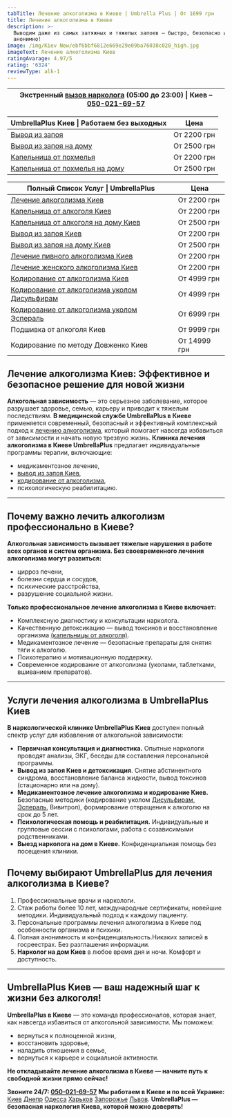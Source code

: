 ```yaml
---
tabTitle: Лечение алкоголизма в Киеве | Umbrella Plus | От 1699 грн
title: Лечение алкоголизма в Киеве
description: >-
  Выводим даже из самых затяжных и тяжелых запоев – быстро, безопасно и
  анонимно!
image: /img/Kiev New/ebf6bbf6812e669e29e09ba76038c020_high.jpg
imageText: Лечение алкоголизма Киев
ratingAvarage: 4.97/5
rating: '6324'
reviewType: alk-1
---
```


| Экстренный [вызов нарколога](https://umbrella-plus.com.ua/uk/blog/narcolog-na-dom-kiev-ua/) **(05:00 до 23:00) \| Киев  – [050-021-69-57](tel:0500216957)** |
| ----------------------------------------------------------------------------------------------------------------------------------------------------------- |

| UmbrellaPlus Киев \| Работаем без выходных                           | Цена        |
| -------------------------------------------------------------------- | ----------- |
| [Вывод из запоя](Vivod-iz-zapoia-kiev)                               | От 2200 грн |
| [Вывод из запоя на дому](Vivod-iz-zapoia-na-domy-kiev)               | От 2500 грн |
| [Капельница от похмелья](Kapelnica_ot_alkogola_kiev)                 | От 2200 грн |
| [Капельница от похмелья на дому](Kapelnica_ot_alkogola_na_domy_kiev) | От 2500 грн |

| Полный Список Услуг \| UmbrellaPlus                                                     | Цена         |
| --------------------------------------------------------------------------------------- | ------------ |
| [Лечение алкоголизма Киев](lechenie-alkogolizma-kiev)                                   | От 2200 грн  |
| [Капельница от алкоголя Киев](Kapelnica_ot_alkogola_kiev)                               | От 2200 грн  |
| [Капельница от алкоголя на дому Киев](Kapelnica_ot_alkogola_na_domy_kiev)               | От 2500 грн  |
| [Вывод из запоя Киев](Vivod-iz-zapoia-kiev)                                             | От 2200 грн  |
| [Вывод из запоя на дому Киев](Vivod-iz-zapoia-na-domy-kiev)                             | От 2500 грн  |
| [Лечение пивного алкоголизма Киев](lechenie-pivnogi-alkogolizma-kiev)                   | От 2200 грн  |
| [Лечение женского алкоголизма Киев](lechenie-jenskogo-alkogolizma-kiev)                 | От 2200 грн  |
| [Кодирование от алкоголизма Киев](kodirovka-ot-alkogolia-kiev)                          | От 4999 грн  |
| [Кодирование от алкоголизма уколом Дисульфирам](kodirovka-ot-alkogolia-disulfiram-kiev) | От 4999 грн  |
| [Кодирование от алкоголизма уколом Эспераль](kodirovka-ot-alkogolizma-espiarl-kiev)     | От 6999 грн  |
| Подшивка от алкоголя Киев                                                               | От 9999 грн  |
| Кодирование по методу Довженко Киев                                                     | От 14999 грн |

## Лечение алкоголизма Киев: Эффективное и безопасное решение для новой жизни

**Алкогольная зависимость** — это серьезное заболевание, которое разрушает здоровье, семью, карьеру и приводит к тяжелым последствиям. **В медицинской службе UmbrellaPlus в Киеве** применяется современный, безопасный и эффективный комплексный подход к [лечению алкоголизма](https://umbrella-plus.com.ua/kiev/lechenie-alkogolizma-kiev/), который помогает навсегда избавиться от зависимости и начать новую трезвую жизнь.
**Клиника лечения алкоголизма в Киеве UmbrellaPlus** предлагает индивидуальные программы терапии, включающие:

* медикаментозное лечение,
* [вывод из запоя Киев](https://umbrella-plus.com.ua/kiev/vivod-iz-zapoia-kiev/),
* [кодирование от алкоголизма](https://umbrella-plus.com.ua/kiev/kodirovka-ot-alkogolia-kiev/),
* психологическую реабилитацию.

***

## Почему важно лечить алкоголизм профессионально в Киеве?

**Алкогольная зависимость вызывает тяжелые нарушения в работе всех органов и систем организма. Без своевременного лечения алкоголизма могут развиться:**

* цирроз печени,
* болезни сердца и сосудов,
* психические расстройства,
* разрушение социальной жизни.

**Только профессиональное лечение алкоголизма в Киеве включает:**

* Комплексную диагностику и консультации нарколога.
* Качественную детоксикацию — вывод токсинов и восстановление организма [(капельницы от алкоголя)](https://umbrella-plus.com.ua/kiev/kapelnica_ot_alkogola_kiev/).
* Медикаментозное лечение — безопасные препараты для снятия тяги к алкоголю.
* Психотерапию и мотивационную поддержку.
* Современное кодирование от алкоголизма (уколами, таблетками, вшиванием препаратов).

***

## Услуги лечения алкоголизма в UmbrellaPlus Киев

**В наркологической клинике UmbrellaPlus Киев** доступен полный спектр услуг для избавления от алкогольной зависимости:

* **Первичная консультация и диагностика.**
  Опытные наркологи проводят анализы, ЭКГ, беседы для составления персональной программы.
* **Вывод из запоя Киев и детоксикация**.
  Снятие абстинентного синдрома, восстановление баланса жидкости, вывод токсинов (стационарно или на дому).
* **Медикаментозное лечение алкоголизма и кодирование Киев.**
  Безопасные методики (кодирование уколом [Дисульфирам](https://umbrella-plus.com.ua/kiev/kodirovka-ot-alkogolia-disulfiram-kiev/), [Эспераль](https://umbrella-plus.com.ua/kiev/kodirovka-ot-alkogolizma-espiarl-kiev/), Вивитрол), формирование отвращения к алкоголю на срок до 5 лет.
* **Психологическая помощь и реабилитация.**
  Индивидуальные и групповые сессии с психологами, работа с созависимыми родственниками.
* **Выезд нарколога на дом в Киеве.**
  Конфиденциальная помощь без посещения клиники.

## Почему выбирают UmbrellaPlus для лечения алкоголизма в Киеве?

1. Профессиональные врачи и наркологи.
2. Стаж работы более 10 лет, международные сертификаты, новейшие методики. Индивидуальный подход к каждому пациенту.
3. Персональные программы лечения алкоголизма в Киеве под особенности организма и психики.
4. Полная анонимность и конфиденциальность.Никаких записей в госреестрах. Без разглашения информации.
5. **Нарколог на дом Киев** в любое время дня и ночи. Комфорт и доступность.

***

## UmbrellaPlus Киев — ваш надежный шаг к жизни без алкоголя!

**UmbrellaPlus в Киеве** — это команда профессионалов, которая знает, как навсегда избавиться от алкогольной зависимости.
Мы поможем:

* вернуться к полноценной жизни,
* восстановить здоровье,
* наладить отношения в семье,
* вернуться к карьере и социальной активности.

**Не откладывайте лечение алкоголизма в Киеве — начните путь к свободной жизни прямо сейчас!**

**Звоните 24/7: [050-021-69-57](tel:0500216957)**
**Мы работаем в Киеве и по всей Украине:** [Киев](https://umbrella-plus.com.ua/kiev/) [Днепр](https://umbrella-plus.com.ua/dnepr/) [Одесса](https://umbrella-plus.com.ua/lechenie-alc/) [Харьков](https://umbrella-plus.com.ua/kharkiv/) [Запорожье](https://umbrella-plus.com.ua/zaporozie/) [Львов](https://umbrella-plus.com.ua/lviv/).
**UmbrellaPlus — безопасная наркология Киева, которой можно доверять!**
